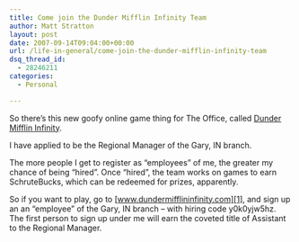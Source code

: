 ```yaml
---
title: Come join the Dunder Mifflin Infinity Team
author: Matt Stratton
layout: post
date: 2007-09-14T09:04:00+00:00
url: /life-in-general/come-join-the-dunder-mifflin-infinity-team
dsq_thread_id:
  - 28246211
categories:
  - Personal

---
```

So there&#8217;s this new goofy online game thing for The Office, called [Dunder Mifflin Infinity][1].

I have applied to be the Regional Manager of the Gary, IN branch.

The more people I get to register as &#8220;employees&#8221; of me, the greater my chance of being &#8220;hired&#8221;. Once &#8220;hired&#8221;, the team works on games to earn SchruteBucks, which can be redeemed for prizes, apparently.

So if you want to play, go to [www.dundermifflininfinity.com][1], and sign up an an &#8220;employee&#8221; of the Gary, IN branch &#8211; with hiring code y0k0yjw5hz. The first person to sign up under me will earn the coveted title of Assistant to the Regional Manager.

 [1]: http://www.dundermifflininfinity.com